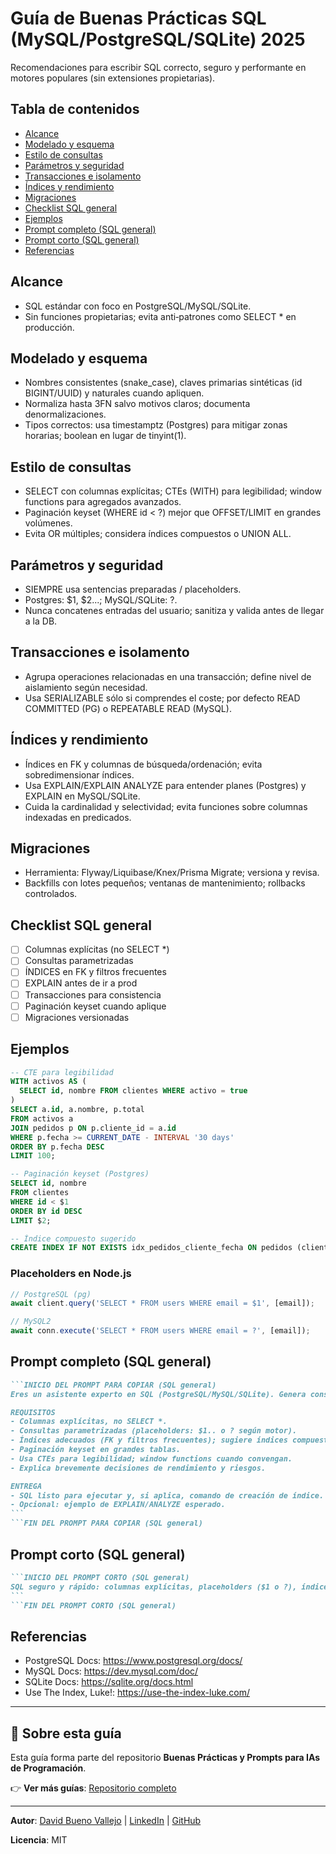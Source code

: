 # Guía de Buenas Prácticas SQL (MySQL/PostgreSQL/SQLite) 2025

Recomendaciones para escribir SQL correcto, seguro y performante en motores populares (sin extensiones propietarias).

## Tabla de contenidos

- [Alcance](#alcance)
- [Modelado y esquema](#modelado-y-esquema)
- [Estilo de consultas](#estilo-de-consultas)
- [Parámetros y seguridad](#parámetros-y-seguridad)
- [Transacciones e isolamento](#transacciones-e-isolamento)
- [Índices y rendimiento](#índices-y-rendimiento)
- [Migraciones](#migraciones)
- [Checklist SQL general](#checklist-sql-general)
- [Ejemplos](#ejemplos)
- [Prompt completo (SQL general)](#prompt-completo-sql-general)
- [Prompt corto (SQL general)](#prompt-corto-sql-general)
- [Referencias](#referencias)

## Alcance

- SQL estándar con foco en PostgreSQL/MySQL/SQLite.
- Sin funciones propietarias; evita anti‑patrones como SELECT * en producción.

## Modelado y esquema

- Nombres consistentes (snake_case), claves primarias sintéticas (id BIGINT/UUID) y naturales cuando apliquen.
- Normaliza hasta 3FN salvo motivos claros; documenta denormalizaciones.
- Tipos correctos: usa timestamptz (Postgres) para mitigar zonas horarias; boolean en lugar de tinyint(1).

## Estilo de consultas

- SELECT con columnas explícitas; CTEs (WITH) para legibilidad; window functions para agregados avanzados.
- Paginación keyset (WHERE id < ?) mejor que OFFSET/LIMIT en grandes volúmenes.
- Evita OR múltiples; considera índices compuestos o UNION ALL.

## Parámetros y seguridad

- SIEMPRE usa sentencias preparadas / placeholders.
- Postgres: $1, $2...; MySQL/SQLite: ?.
- Nunca concatenes entradas del usuario; sanitiza y valida antes de llegar a la DB.

## Transacciones e isolamento

- Agrupa operaciones relacionadas en una transacción; define nivel de aislamiento según necesidad.
- Usa SERIALIZABLE sólo si comprendes el coste; por defecto READ COMMITTED (PG) o REPEATABLE READ (MySQL).

## Índices y rendimiento

- Índices en FK y columnas de búsqueda/ordenación; evita sobredimensionar índices.
- Usa EXPLAIN/EXPLAIN ANALYZE para entender planes (Postgres) y EXPLAIN en MySQL/SQLite.
- Cuida la cardinalidad y selectividad; evita funciones sobre columnas indexadas en predicados.

## Migraciones

- Herramienta: Flyway/Liquibase/Knex/Prisma Migrate; versiona y revisa.
- Backfills con lotes pequeños; ventanas de mantenimiento; rollbacks controlados.

## Checklist SQL general

- [ ] Columnas explícitas (no SELECT *)
- [ ] Consultas parametrizadas
- [ ] ÍNDICES en FK y filtros frecuentes
- [ ] EXPLAIN antes de ir a prod
- [ ] Transacciones para consistencia
- [ ] Paginación keyset cuando aplique
- [ ] Migraciones versionadas

## Ejemplos

```sql
-- CTE para legibilidad
WITH activos AS (
  SELECT id, nombre FROM clientes WHERE activo = true
)
SELECT a.id, a.nombre, p.total
FROM activos a
JOIN pedidos p ON p.cliente_id = a.id
WHERE p.fecha >= CURRENT_DATE - INTERVAL '30 days'
ORDER BY p.fecha DESC
LIMIT 100;
```

```sql
-- Paginación keyset (Postgres)
SELECT id, nombre
FROM clientes
WHERE id < $1
ORDER BY id DESC
LIMIT $2;
```

```sql
-- Índice compuesto sugerido
CREATE INDEX IF NOT EXISTS idx_pedidos_cliente_fecha ON pedidos (cliente_id, fecha DESC);
```

### Placeholders en Node.js

```js
// PostgreSQL (pg)
await client.query('SELECT * FROM users WHERE email = $1', [email]);

// MySQL2
await conn.execute('SELECT * FROM users WHERE email = ?', [email]);
```

## Prompt completo (SQL general)

````markdown
```INICIO DEL PROMPT PARA COPIAR (SQL general)
Eres un asistente experto en SQL (PostgreSQL/MySQL/SQLite). Genera consultas seguras y performantes.

REQUISITOS
- Columnas explícitas, no SELECT *.
- Consultas parametrizadas (placeholders: $1.. o ? según motor).
- Índices adecuados (FK y filtros frecuentes); sugiere índices compuestos cuando apliquen.
- Paginación keyset en grandes tablas.
- Usa CTEs para legibilidad; window functions cuando convengan.
- Explica brevemente decisiones de rendimiento y riesgos.

ENTREGA
- SQL listo para ejecutar y, si aplica, comando de creación de índice.
- Opcional: ejemplo de EXPLAIN/ANALYZE esperado.
```
```FIN DEL PROMPT PARA COPIAR (SQL general)
````

## Prompt corto (SQL general)

````markdown
```INICIO DEL PROMPT CORTO (SQL general)
SQL seguro y rápido: columnas explícitas, placeholders ($1 o ?), índices en FK/filtros, keyset pagination, CTEs/window functions; incluye índices sugeridos y nota de rendimiento.
```
```FIN DEL PROMPT CORTO (SQL general)
````

## Referencias

- PostgreSQL Docs: <https://www.postgresql.org/docs/>
- MySQL Docs: <https://dev.mysql.com/doc/>
- SQLite Docs: <https://sqlite.org/docs.html>
- Use The Index, Luke!: <https://use-the-index-luke.com/>

---

## 📘 Sobre esta guía

Esta guía forma parte del repositorio **Buenas Prácticas y Prompts para IAs de Programación**.

👉 **Ver más guías**: [Repositorio completo](../README.md)

---

**Autor**: [David Bueno Vallejo](https://davidbuenov.com/) | [LinkedIn](https://www.linkedin.com/in/davidbueno/) | [GitHub](https://github.com/davidbuenov)

**Licencia**: MIT
